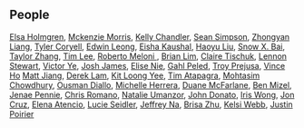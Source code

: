 ## People

[Elsa Holmgren](https://github.com/ekh88),
[Mckenzie Morris](https://github.com/mckenzie-morris),
[Kelly Chandler](https://github.com/kchandler44),
[Sean Simpson](https://github.com/seantokuzo),
[Zhongyan Liang](https://github.com/ZhongyanLiang),
[Tyler Coryell](https://github.com/Tcoryell),
[Edwin Leong](https://github.com/edwinlny),
[Eisha Kaushal](https://github.com/eishakaushal),
[Haoyu Liu](https://github.com/HaoyL666),
[Snow X. Bai](https://github.com/xueapp),
[Taylor Zhang](https://github.com/taylrzhang),
[Tim Lee](https://github.com/timlee12),
[Roberto Meloni ](https://github.com/RobertoRueMeloni),
[Brian Lim](https://github.com/brianlim89),
[Claire Tischuk](https://github.com/BoopdiBop),
[Lennon Stewart](https://github.com/noahoo7),
[Victor Ye](https://github.com/vctorye),
[Josh James](https://github.com/joshjames289),
[Elise Nie](https://github.com/elisanie),
[Gahl Peled](https://github.com/GP3-RS),
[Troy Prejusa](https://github.com/tprejusa),
[Vince Ho](https://github.com/hodesza)
[Matt Jiang](https://github.com/mattljiang),
[Derek Lam](https://github.com/DerekQuoc),
[Kit Loong Yee](https://github.com/kitloong1),
[Tim Atapagra](https://github.com/timpagra),
[Mohtasim Chowdhury](https://github.com/mohtasim317),
[Ousman Diallo](https://github.com/Dialloousman),
[Michelle Herrera](https://github.com/mesherrera),
[Duane McFarlane](https://github.com/Duane11003),
[Ben Mizel](https://github.com/ben-mizel),
[Jenae Pennie](https://github.com/jenaepen),
[Chris Romano](https://github.com/robicano22),
[Natalie Umanzor](https://github.com/nmczormick),
[John Donato](https://github.com/jdonuto),
[Iris Wong](https://github.com/wiris316),
[Jon Cruz](https://github.com/Jrcrz),
[Elena Atencio](https://github.com/elenaatencio),
[Lucie Seidler](https://github.com/LucieSeidler),
[Jeffrey Na](https://github.com/jeffreyNa),
[Brisa Zhu](https://github.com/beezoo10),
[Kelsi Webb](https://github.com/kelsicw),
[Justin Poirier](https://github.com/jcpoirier20)
